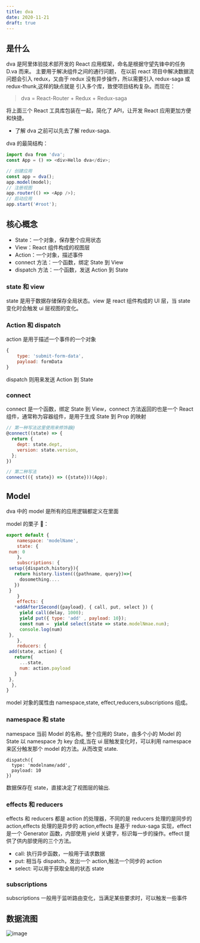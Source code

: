 ```yaml
---
title: dva
date: 2020-11-21
draft: true
---
```


## 是什么

dva 是阿里体验技术部开发的 React 应用框架，命名是根据守望先锋中的任务 D.va 而来。 主要用于解决组件之间的通行问题，
在以前 react 项目中解决数据流问题会引入 redux，又由于 redux 没有异步操作，所以需要引入 redux-saga 或 redux-thunk,这样的缺点就是
引入多个库，致使项目结构复杂。而现在：

> dva = React-Router + Redux + Redux-saga

将上面三个 React 工具库包装在一起，简化了 API，让开发 React 应用更加方便和快捷。

- 了解 dva 之前可以先去了解 redux-saga.

dva 的最简结构：

```js
import dva from 'dva';
const App = () => <div>Hello dva</div>;

// 创建应用
const app = dva();
app.model(model);
// 注册视图
app.router(() => <App />);
// 启动应用
app.start('#root');
```

## 核心概念

- State：一个对象，保存整个应用状态
- View：React 组件构成的视图层
- Action：一个对象，描述事件
- connect 方法：一个函数，绑定 State 到 View
- dispatch 方法：一个函数，发送 Action 到 State

### state 和 view

state 是用于数据存储保存全局状态。view 是 react 组件构成的 UI 层，当 state 变化时会触发 ui 层视图的变化。

### Action 和 dispatch

action 是用于描述一个事件的一个对象

```js
{
    type: 'submit-form-data',
    payload: formData
}
```

dispatch 则用来发送 Action 到 State

### connect

connect 是一个函数，绑定 State 到 View，connect 方法返回的也是一个 React 组件，通常称为容器组件，是用于生成 State 到 Prop 的映射

```js
// 第一种写法这里使用来修饰器@
@connect((state) => {
  return {
    dept: state.dept,
    version: state.version,
  };
})

// 第二种写法
connect(({ state}) => ({state}))(App);
```

## Model

dva 中的 model 是所有的应用逻辑都定义在里面

model 的栗子 🌰：

```js
export default {
    namespace: 'modelName',
    state: {
 num: 0
    }，
    subscriptions: {
 setup({dispatch,history}){
   return history.listen(({pathname, query})=>{
     dosomething....
   })
 }
    }
    effects: {
   *addAfter1Second({payload}, { call, put, select }) {
     yield call(delay, 1000);
     yield put({ type: 'add' , payload: 10});
     const num =  yield select(state => state.modelNmae.num);
     console.log(num)
 },
    },
    reducers: {
 add(state, action) {
   return{
     ...state,
     num: action.payload
   }
 },
  },
}
```

model 对象的属性由 namespace,state, effect,reducers,subscriptions 组成。

### namespace 和 state

namespace 当前 Model 的名称。整个应用的 State，由多个小的 Model 的 State 以 namespace 为 key 合成,当在 ui 层触发变化时，可以利用 namespace 来区分触发那个 model 的方法。从而改变 state.

```
dispatch({
  type: 'modelname/add',
  payload: 10
})
```

数据保存在 state，直接决定了视图层的输出.

### effects 和 reducers

effects 和 reducers 都是 action 的处理器，不同的是 reducers 处理的是同步的 action,effects 处理的是异步的 action,effects 是基于 redux-saga 实现，effect 是一个 Generator 函数，内部使用 yield 关键字，标识每一步的操作。effect 提供了供内部使用的三个方法。

- call: 执行异步函数，一般用于请求数据
- put: 相当与 dispatch，发出一个 action,触法一个同步的 action
- select: 可以用于获取全局的状态 state

### subscriptions

subscriptions 一般用于监听路由变化，当满足某些要求时，可以触发一些事件

## 数据流图

![image](https://user-images.githubusercontent.com/21194931/56455493-812b0a00-6391-11e9-866b-a70f6ceefb9f.png)

